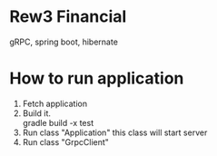 # Rew3 Financial
gRPC, 
spring boot,
hibernate

# How to run application
1. Fetch application
2. Build it.     
    gradle build -x test 
3. Run class "Application" this class will start server 
4. Run class "GrpcClient" 


